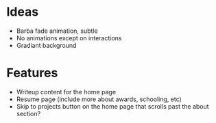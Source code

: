 # Ideas
* Barba fade animation, subtle
* No animations except on interactions
* Gradiant background

# Features
* Writeup content for the home page
* Resume page (include more about awards, schooling, etc)
* Skip to projects button on the home page that scrolls past the about section?
